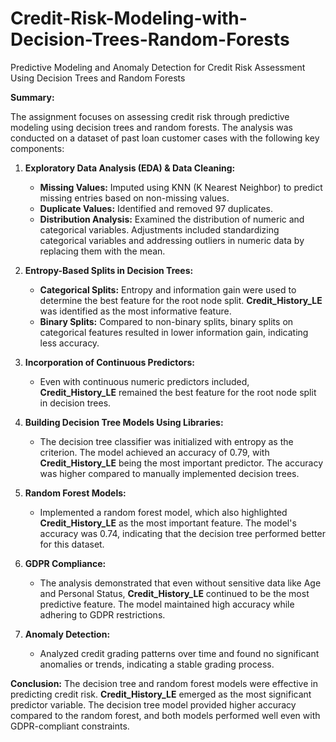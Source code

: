 # Credit-Risk-Modeling-with-Decision-Trees-Random-Forests
Predictive Modeling and Anomaly Detection for Credit Risk Assessment Using Decision Trees and Random Forests

**Summary:**

The assignment focuses on assessing credit risk through predictive modeling using decision trees and random forests. The analysis was conducted on a dataset of past loan customer cases with the following key components:

1. **Exploratory Data Analysis (EDA) & Data Cleaning:**
   - **Missing Values:** Imputed using KNN (K Nearest Neighbor) to predict missing entries based on non-missing values.
   - **Duplicate Values:** Identified and removed 97 duplicates.
   - **Distribution Analysis:** Examined the distribution of numeric and categorical variables. Adjustments included standardizing categorical variables and addressing outliers in numeric data by replacing them with the mean.

2. **Entropy-Based Splits in Decision Trees:**
   - **Categorical Splits:** Entropy and information gain were used to determine the best feature for the root node split. **Credit_History_LE** was identified as the most informative feature.
   - **Binary Splits:** Compared to non-binary splits, binary splits on categorical features resulted in lower information gain, indicating less accuracy.

3. **Incorporation of Continuous Predictors:**
   - Even with continuous numeric predictors included, **Credit_History_LE** remained the best feature for the root node split in decision trees.

4. **Building Decision Tree Models Using Libraries:**
   - The decision tree classifier was initialized with entropy as the criterion. The model achieved an accuracy of 0.79, with **Credit_History_LE** being the most important predictor. The accuracy was higher compared to manually implemented decision trees.

5. **Random Forest Models:**
   - Implemented a random forest model, which also highlighted **Credit_History_LE** as the most important feature. The model's accuracy was 0.74, indicating that the decision tree performed better for this dataset.

6. **GDPR Compliance:**
   - The analysis demonstrated that even without sensitive data like Age and Personal Status, **Credit_History_LE** continued to be the most predictive feature. The model maintained high accuracy while adhering to GDPR restrictions.

7. **Anomaly Detection:**
   - Analyzed credit grading patterns over time and found no significant anomalies or trends, indicating a stable grading process.

**Conclusion:**
The decision tree and random forest models were effective in predicting credit risk. **Credit_History_LE** emerged as the most significant predictor variable. The decision tree model provided higher accuracy compared to the random forest, and both models performed well even with GDPR-compliant constraints.
